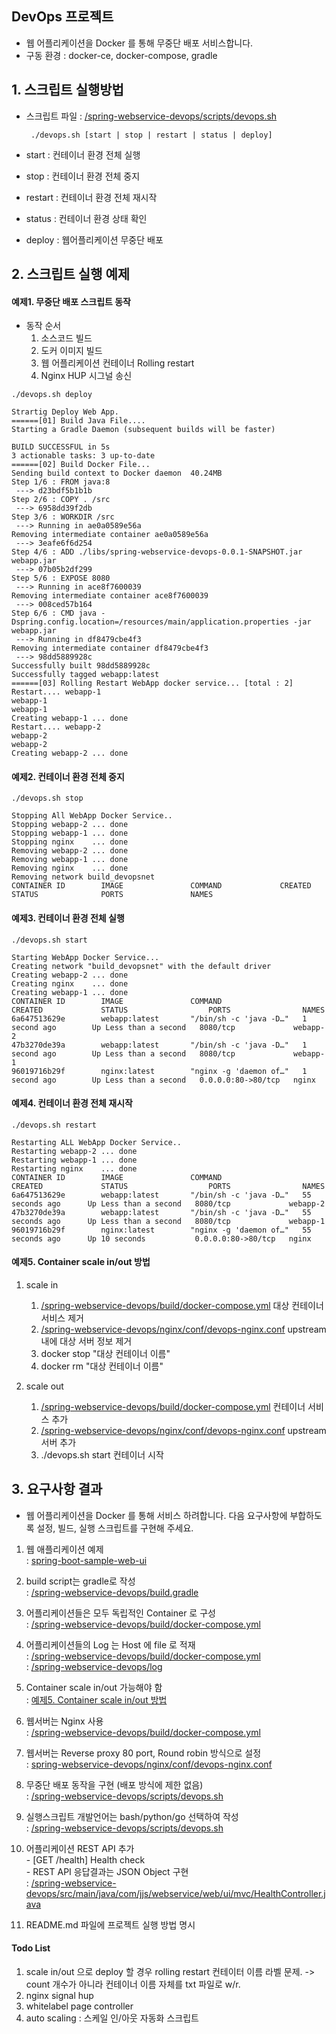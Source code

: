 DevOps 프로젝트  
--
 - 웹 어플리케이션을 Docker 를 통해 무중단 배포 서비스합니다. 
 - 구동 환경 : docker-ce, docker-compose, gradle
 
## 1. 스크립트 실행방법   
 - 스크립트 파일 :  [/spring-webservice-devops/scripts/devops.sh](https://github.com/JungJinSu/spring-webservice-devops/blob/master/scripts/devops.sh)  
 
        ./devops.sh [start | stop | restart | status | deploy]  
        
 - start : 컨테이너 환경 전체 실행  
 - stop : 컨테이너 환경 전체 중지  
 - restart : 컨테이너 환경 전체 재시작  
 - status : 컨테이너 환경 상태 확인  
 - deploy : 웹어플리케이션 무중단 배포  

## 2. 스크립트 실행 예제 
#### 예제1. 무중단 배포 스크립트 동작

 - 동작 순서  
   1. 소스코드 빌드  
   2. 도커 이미지 빌드  
   3. 웹 어플리케이션 컨테이너 Rolling restart  
   4. Nginx HUP 시그널 송신   
~~~
./devops.sh deploy   

Strartig Deploy Web App.
======[01] Build Java File....
Starting a Gradle Daemon (subsequent builds will be faster)

BUILD SUCCESSFUL in 5s
3 actionable tasks: 3 up-to-date
======[02] Build Docker File...
Sending build context to Docker daemon  40.24MB
Step 1/6 : FROM java:8
 ---> d23bdf5b1b1b
Step 2/6 : COPY . /src
 ---> 6958dd39f2db
Step 3/6 : WORKDIR /src
 ---> Running in ae0a0589e56a
Removing intermediate container ae0a0589e56a
 ---> 3eafe6f6d254
Step 4/6 : ADD ./libs/spring-webservice-devops-0.0.1-SNAPSHOT.jar webapp.jar
 ---> 07b05b2df299
Step 5/6 : EXPOSE 8080
 ---> Running in ace8f7600039
Removing intermediate container ace8f7600039
 ---> 008ced57b164
Step 6/6 : CMD java -Dspring.config.location=/resources/main/application.properties -jar webapp.jar
 ---> Running in df8479cbe4f3
Removing intermediate container df8479cbe4f3
 ---> 98dd5889928c
Successfully built 98dd5889928c
Successfully tagged webapp:latest
======[03] Rolling Restart WebApp docker service... [total : 2]
Restart.... webapp-1
webapp-1
webapp-1
Creating webapp-1 ... done
Restart.... webapp-2
webapp-2
webapp-2
Creating webapp-2 ... done
~~~
 

#### 예제2. 컨테이너 환경 전체 중지    
~~~
./devops.sh stop

Stopping All WebApp Docker Service..
Stopping webapp-2 ... done
Stopping webapp-1 ... done
Stopping nginx    ... done
Removing webapp-2 ... done
Removing webapp-1 ... done
Removing nginx    ... done
Removing network build_devopsnet
CONTAINER ID        IMAGE               COMMAND             CREATED             STATUS              PORTS               NAMES
~~~

#### 예제3. 컨테이너 환경 전체 실행   
~~~
./devops.sh start

Starting WebApp Docker Service...
Creating network "build_devopsnet" with the default driver
Creating webapp-2 ... done
Creating nginx    ... done
Creating webapp-1 ... done
CONTAINER ID        IMAGE               COMMAND                  CREATED             STATUS                  PORTS                NAMES
6a647513629e        webapp:latest       "/bin/sh -c 'java -D…"   1 second ago        Up Less than a second   8080/tcp             webapp-2
47b3270de39a        webapp:latest       "/bin/sh -c 'java -D…"   1 second ago        Up Less than a second   8080/tcp             webapp-1
96019716b29f        nginx:latest        "nginx -g 'daemon of…"   1 second ago        Up Less than a second   0.0.0.0:80->80/tcp   nginx
~~~

#### 예제4. 컨테이너 환경 전체 재시작  

~~~
./devops.sh restart

Restarting ALL WebApp Docker Service..
Restarting webapp-2 ... done
Restarting webapp-1 ... done
Restarting nginx    ... done
CONTAINER ID        IMAGE               COMMAND                  CREATED             STATUS                  PORTS                NAMES
6a647513629e        webapp:latest       "/bin/sh -c 'java -D…"   55 seconds ago      Up Less than a second   8080/tcp             webapp-2
47b3270de39a        webapp:latest       "/bin/sh -c 'java -D…"   55 seconds ago      Up Less than a second   8080/tcp             webapp-1
96019716b29f        nginx:latest        "nginx -g 'daemon of…"   55 seconds ago      Up 10 seconds           0.0.0.0:80->80/tcp   nginx

~~~

#### 예제5. Container scale in/out 방법  

    
 1. scale in  
    1. [/spring-webservice-devops/build/docker-compose.yml](https://github.com/JungJinSu/spring-webservice-devops/blob/master/build/docker-compose.yml#L1) 대상 컨테이너 서비스 제거
    2. [/spring-webservice-devops/nginx/conf/devops-nginx.conf](https://github.com/JungJinSu/spring-webservice-devops/blob/master/nginx/conf/devops-nginx.conf#L6) upstream 내에 대상 서버 정보 제거
    3. docker stop "대상 컨테이너 이름"  
    4. docker rm "대상 컨테이너 이름" 

 2. scale out  
    1. [/spring-webservice-devops/build/docker-compose.yml](https://github.com/JungJinSu/spring-webservice-devops/blob/master/build/docker-compose.yml#L1) 컨테이너 서비스 추가     
    2. [/spring-webservice-devops/nginx/conf/devops-nginx.conf](https://github.com/JungJinSu/spring-webservice-devops/blob/master/nginx/conf/devops-nginx.conf#L6)   upstream 서버 추가  
    3. ./devops.sh start 컨테이너 시작  
      
## 3. 요구사항 결과    

  - 웹 어플리케이션을 Docker 를 통해 서비스 하려합니다. 다음 요구사항에 부합하도록 설정, 빌드, 실행 스크립트를 구현해 주세요.  
  
  1. 웹 애플리케이션 예제  
    : [spring-boot-sample-web-ui](https://github.com/spring-projects/spring-boot/tree/v2.0.2.RELEASE/spring-boot-samples/spring-boot-sample-web-ui)
         
  2. build script는 gradle로 작성   
    : [/spring-webservice-devops/build.gradle](https://github.com/JungJinSu/spring-webservice-devops/blob/master/build.gradle#L1)  
 
  3. 어플리케이션들은 모두 독립적인 Container 로 구성  
    : [/spring-webservice-devops/build/docker-compose.yml](https://github.com/JungJinSu/spring-webservice-devops/blob/master/build/docker-compose.yml#L1)
     
  4. 어플리케이션들의 Log 는 Host 에 file 로 적재  
    : [/spring-webservice-devops/build/docker-compose.yml](https://github.com/JungJinSu/spring-webservice-devops/blob/master/build/docker-compose.yml#L24)    
    : [/spring-webservice-devops/log](https://github.com/JungJinSu/spring-webservice-devops/tree/master/log)  
  
  5. Container scale in/out 가능해야 함  
    : [예제5. Container scale in/out 방법](https://github.com/JungJinSu/spring-webservice-devops#%EC%98%88%EC%A0%9C5-container-scale-inout-%EB%B0%A9%EB%B2%95)
  
  6. 웹서버는 Nginx 사용  
    : [/spring-webservice-devops/build/docker-compose.yml](https://github.com/JungJinSu/spring-webservice-devops/blob/master/build/docker-compose.yml#L5)  
 
  7. 웹서버는 Reverse proxy 80 port, Round robin 방식으로 설정  
    : [spring-webservice-devops/nginx/conf/devops-nginx.conf](https://github.com/JungJinSu/spring-webservice-devops/blob/master/nginx/conf/devops-nginx.conf#L6)  
    
  8.  무중단 배포 동작을 구현 (배포 방식에 제한 없음)  
    : [/spring-webservice-devops/scripts/devops.sh](https://github.com/JungJinSu/spring-webservice-devops/blob/master/scripts/devops.sh#L35)  
   
  9. 실행스크립트 개발언어는 bash/python/go 선택하여 작성  
    : [/spring-webservice-devops/scripts/devops.sh](https://github.com/JungJinSu/spring-webservice-devops/blob/master/scripts/devops.sh#L1)  
   
  10.  어플리케이션 REST API 추가  
     - [GET /health] Health check  
     - REST API 응답결과는 JSON Object 구현    
     : [/spring-webservice-devops/src/main/java/com/jjs/webservice/web/ui/mvc/HealthController.java](https://github.com/JungJinSu/spring-webservice-devops/blob/master/src/main/java/com/jjs/webservice/web/ui/mvc/HealthController.java)  
       
  11. README.md 파일에 프로젝트 실행 방법 명시 

 #### Todo List  
 
  1. scale in/out 으로 deploy 할 경우 rolling restart 컨테이터 이름 라벨 문제. -> count 개수가 아니라 컨테이너 이름 자체를 txt 파일로 w/r.
  2. nginx signal hup
  3. whitelabel page controller 
  4. auto scaling : 스케일 인/아웃 자동화 스크립트  